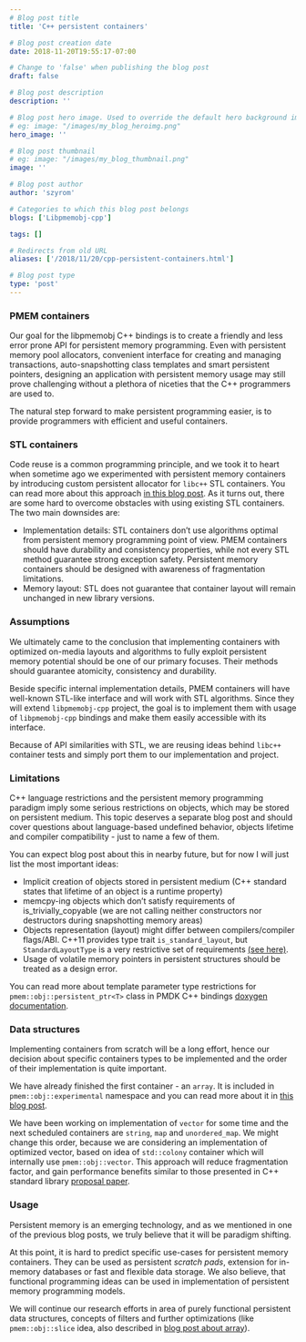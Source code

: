 ```yaml
---
# Blog post title
title: 'C++ persistent containers'

# Blog post creation date
date: 2018-11-20T19:55:17-07:00

# Change to 'false' when publishing the blog post
draft: false

# Blog post description
description: ''

# Blog post hero image. Used to override the default hero background image.
# eg: image: "/images/my_blog_heroimg.png"
hero_image: ''

# Blog post thumbnail
# eg: image: "/images/my_blog_thumbnail.png"
image: ''

# Blog post author
author: 'szyrom'

# Categories to which this blog post belongs
blogs: ['Libpmemobj-cpp']

tags: []

# Redirects from old URL
aliases: ['/2018/11/20/cpp-persistent-containers.html']

# Blog post type
type: 'post'
---
```


### PMEM containers

Our goal for the libpmemobj C++ bindings is to create a friendly and less
error prone API for persistent memory programming. Even with persistent memory
pool allocators, convenient interface for creating and managing transactions,
auto-snapshotting class templates and smart persistent pointers, designing an
application with persistent memory usage may still prove challenging without
a plethora of niceties that the C++ programmers are used to.

The natural step forward to make persistent programming easier, is to provide
programmers with efficient and useful containers.

### STL containers

Code reuse is a common programming principle, and we took it to heart when
sometime ago we experimented with persistent memory containers by introducing
custom persistent allocator for `libc++` STL containers. You can read more about
this approach [in this blog post](/blog/2017/07/using-standard-library-containers-with-persistent-memory).
As it turns out, there are some hard to overcome obstacles with using existing
STL containers. The two main downsides are:

- Implementation details: STL containers don’t use algorithms optimal from
  persistent memory programming point of view. PMEM containers should have
  durability and consistency properties, while not every STL method
  guarantee strong exception safety. Persistent memory containers should
  be designed with awareness of fragmentation limitations.
- Memory layout: STL does not guarantee that container layout will remain
  unchanged in new library versions.

### Assumptions

We ultimately came to the conclusion that implementing containers with optimized
on-media layouts and algorithms to fully exploit persistent memory potential
should be one of our primary focuses. Their methods should guarantee atomicity,
consistency and durability.

Beside specific internal implementation details, PMEM containers will have
well-known STL-like interface and will work with STL algorithms. Since they
will extend `libpmemobj-cpp` project, the goal is to implement them with
usage of `libpmemobj-cpp` bindings and make them easily accessible with its
interface.

Because of API similarities with STL, we are reusing ideas behind `libc++`
container tests and simply port them to our implementation and project.

### Limitations

C++ language restrictions and the persistent memory programming paradigm imply
some serious restrictions on objects, which may be stored on persistent medium.
This topic deserves a separate blog post and should cover questions about
language-based undefined behavior, objects lifetime and compiler compatibility -
just to name a few of them.

You can expect blog post about this in nearby future, but for now I will just
list the most important ideas:

- Implicit creation of objects stored in persistent medium (C++ standard states
  that lifetime of an object is a runtime property)
- memcpy-ing objects which don’t satisfy requirements of is_trivially_copyable
  (we are not calling neither constructors nor destructors during
  snapshotting memory areas)
- Objects representation (layout) might differ between compilers/compiler
  flags/ABI. C++11 provides type trait `is_standard_layout`, but
  `StandardLayoutType` is a very restrictive set of requirements
  [(see here)](https://en.cppreference.com/w/cpp/named_req/StandardLayoutType).
- Usage of volatile memory pointers in persistent structures should be treated
  as a design error.

You can read more about template parameter type restrictions for
`pmem::obj::persistent_ptr<T>` class in PMDK C++ bindings [doxygen documentation](/libpmemobj-cpp/master/doxygen/classpmem_1_1obj_1_1persistent__ptr.html).

### Data structures

Implementing containers from scratch will be a long effort, hence our decision
about specific containers types to be implemented and the order of their
implementation is quite important.

We have already finished the first container - an `array`. It is included in
`pmem::obj::experimental` namespace and you can read more about it in
[this blog post](/blog/2018/11/c-persistent-containers-array).

We have been working on implementation of `vector` for some time and the next
scheduled containers are `string`, `map` and `unordered_map`. We might change
this order, because we are considering an implementation of optimized vector,
based on idea of `std::colony` container which will internally use
`pmem::obj::vector`. This approach will reduce fragmentation factor, and gain
performance benefits similar to those presented in C++ standard library
[proposal paper](http://open-std.org/JTC1/SC22/WG21/docs/papers/2017/p0447r4.html).

### Usage

Persistent memory is an emerging technology, and as we mentioned in one of the
previous blog posts, we truly believe that it will be paradigm shifting.

At this point, it is hard to predict specific use-cases for persistent memory
containers. They can be used as persistent _scratch pads_, extension for
in-memory databases or fast and flexible data storage. We also believe, that
functional programming ideas can be used in implementation of persistent memory
programming models.

We will continue our research efforts in area of purely functional persistent
data structures, concepts of filters and further optimizations (like
`pmem::obj::slice` idea, also described in [blog post about array](/blog/2018/11/c-persistent-containers-array)).

